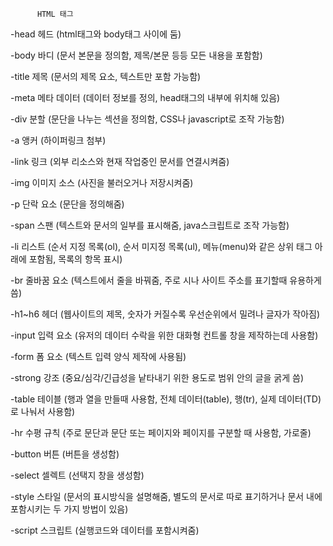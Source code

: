           HTML 태그


-head 헤드 (html태그와 body태그 사이에 둠)

-body 바디 (문서 본문을 정의함, 제목/본문 등등 모든 내용을 포함함)

-title 제목 (문서의 제목 요소, 텍스트만 포함 가능함)

-meta 메타 데이터 (데이터 정보를 정의, head태그의 내부에 위치해 있음)

-div 분할 (문단을 나누는 섹션을 정의함, CSS나 javascript로 조작 가능함)

-a 앵커 (하이퍼링크 첨부)

-link 링크 (외부 리소스와 현재 작업중인 문서를 연결시켜줌)

-img 이미지 소스 (사진을 불러오거나 저장시켜줌)

-p 단락 요소 (문단을 정의해줌)

-span 스팬 (텍스트와 문서의 일부를 표시해줌, java스크립트로 조작 가능함)

-li 리스트 (순서 지정 목록(ol), 순서 미지정 목록(ul), 메뉴(menu)와 같은 상위 태그 아래에 포함됨, 목록의 항목 표시)

-br 줄바꿈 요소 (텍스트에서 줄을 바꿔줌, 주로 시나 사이트 주소를 표기할때 유용하게 씀)

-h1~h6 헤더 (웹사이트의 제목, 숫자가 커질수록 우선순위에서 밀려나 글자가 작아짐)

-input 입력 요소 (유저의 데이터 수락을 위한 대화형 컨트롤 창을 제작하는데 사용함)

-form 폼 요소 (텍스트 입력 양식 제작에 사용됨)

-strong 강조 (중요/심각/긴급성을 낱타내기 위한 용도로 범위 안의 글을 굵게 씀)

-table 테이블 (행과 열을 만들때 사용함, 전체 데이터(table), 행(tr), 실제 데이터(TD)로 나눠서 사용함)

-hr 수평 규칙 (주로 문단과 문단 또는 페이지와 페이지를 구분할 때 사용함, 가로줄)

-button 버튼 (버튼을 생성함)

-select 셀렉트 (선택지 창을 생성함)

-style 스타일 (문서의 표시방식을 설명해줌, 별도의 문서로 따로 표기하거나 문서 내에 포함시키는 두 가지 방법이 있음)

-script 스크립트 (실행코드와 데이터를 포함시켜줌)